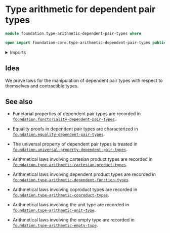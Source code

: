 # Type arithmetic for dependent pair types

```agda
module foundation.type-arithmetic-dependent-pair-types where

open import foundation-core.type-arithmetic-dependent-pair-types public
```

<details><summary>Imports</summary>

```agda

```

</details>

## Idea

We prove laws for the manipulation of dependent pair types with respect to
themselves and contractible types.

## See also

- Functorial properties of dependent pair types are recorded in
  [`foundation.functoriality-dependent-pair-types`](foundation.functoriality-dependent-pair-types.md).
- Equality proofs in dependent pair types are characterized in
  [`foundation.equality-dependent-pair-types`](foundation.equality-dependent-pair-types.md).
- The universal property of dependent pair types is treated in
  [`foundation.universal-property-dependent-pair-types`](foundation.universal-property-dependent-pair-types.md).

- Arithmetical laws involving cartesian product types are recorded in
  [`foundation.type-arithmetic-cartesian-product-types`](foundation.type-arithmetic-cartesian-product-types.md).
- Arithmetical laws involving dependent product types are recorded in
  [`foundation.type-arithmetic-dependent-function-types`](foundation.type-arithmetic-dependent-function-types.md).
- Arithmetical laws involving coproduct types are recorded in
  [`foundation.type-arithmetic-coproduct-types`](foundation.type-arithmetic-coproduct-types.md).
- Arithmetical laws involving the unit type are recorded in
  [`foundation.type-arithmetic-unit-type`](foundation.type-arithmetic-unit-type.md).
- Arithmetical laws involving the empty type are recorded in
  [`foundation.type-arithmetic-empty-type`](foundation.type-arithmetic-empty-type.md).
